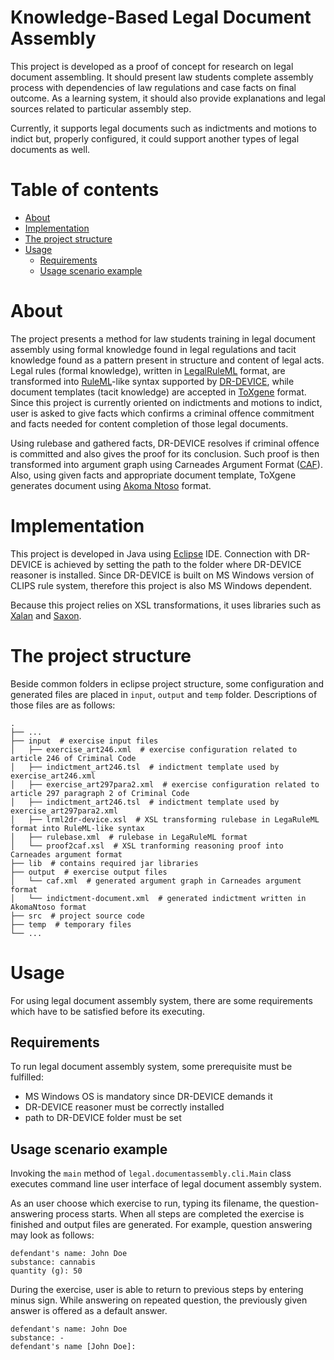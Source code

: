 ﻿# **Knowledge-Based Legal Document Assembly** #
This project is developed as a proof of concept for research on legal document assembling. It should present law students complete assembly process with dependencies of law regulations and case facts on final outcome. As a learning system, it should also provide explanations and legal sources related to particular assembly step.

Currently, it supports legal documents such as indictments and motions to indict but, properly configured, it could support another types of legal documents as well. 

Table of contents
=================
  * [About](#about)
  * [Implementation](#implementation)
  * [The project structure](#the-project-structure)
  * [Usage](#usage)
    * [Requirements](#requirements)
    * [Usage scenario example](#usage-scenario-example)

# About
The project presents a method for law students training in legal document assembly using formal knowledge found in legal regulations and tacit knowledge found as a pattern present in structure and content of legal acts. Legal rules (formal knowledge), written in [LegalRuleML](https://www.oasis-open.org/committees/legalruleml/) format, are transformed into [RuleML](http://wiki.ruleml.org/)-like syntax supported by [DR-DEVICE](lpis.csd.auth.gr/systems/dr-device.html), while document templates (tacit knowledge) are accepted in [ToXgene](www.cs.toronto.edu/tox/toxgene/) format. Since this project is currently oriented on indictments and motions to indict, user is asked to give facts which confirms a criminal offence commitment and facts needed for content completion of those legal documents.

Using rulebase and gathered facts, DR-DEVICE resolves if criminal offence is committed and also gives the proof for its conclusion. Such proof is then transformed into argument graph using Carneades Argument Format ([CAF](http://carneades.github.io/)). Also, using given facts and appropriate document template, ToXgene generates document using [Akoma Ntoso](http://www.akomantoso.org/) format.

# Implementation
This project is developed in Java using [Eclipse](https://eclipse.org) IDE. Connection with DR-DEVICE is achieved by setting the path to the folder where DR-DEVICE reasoner is installed. Since DR-DEVICE is built on MS Windows version of CLIPS rule system, therefore this project is also MS Windows dependent.

Because this project relies on XSL transformations, it uses libraries such as [Xalan](http://xalan.apache.org/index.html) and [Saxon](http://saxon.sourceforge.net/).

# The project structure
Beside common folders in eclipse project structure, some configuration and generated files are placed in `input`, `output` and `temp` folder. Descriptions of those files are as follows:

    .
    ├── ...
    ├── input  # exercise input files
    │   ├── exercise_art246.xml  # exercise configuration related to article 246 of Criminal Code
    │   ├── indictment_art246.tsl  # indictment template used by exercise_art246.xml
    │   ├── exercise_art297para2.xml  # exercise configuration related to article 297 paragraph 2 of Criminal Code
    │   ├── indictment_art246.tsl  # indictment template used by exercise_art297para2.xml
    │   ├── lrml2dr-device.xsl  # XSL transforming rulebase in LegaRuleML format into RuleML-like syntax
    │   ├── rulebase.xml  # rulebase in LegaRuleML format
    │   └── proof2caf.xsl  # XSL tranforming reasoning proof into Carneades argument format
    ├── lib  # contains required jar libraries
    ├── output  # exercise output files
    │   └── caf.xml  # generated argument graph in Carneades argument format
    │   └── indictment-document.xml  # generated indictment written in AkomaNtoso format
    ├── src  # project source code
    ├── temp  # temporary files
    └── ...

# Usage
For using legal document assembly system, there are some requirements which have to be satisfied before its executing.

## Requirements
To run legal document assembly system, some prerequisite must be fulfilled:

- MS Windows OS is mandatory since DR-DEVICE demands it
- DR-DEVICE reasoner must be correctly installed
- path to DR-DEVICE folder must be set

## Usage scenario example
Invoking the `main` method of `legal.documentassembly.cli.Main` class executes command line user interface of legal document assembly system.

As an user choose which exercise to run, typing its filename, the question-answering process starts. When all steps are completed the exercise is finished and output files are generated.
For example, question answering may look as follows:

    defendant's name: John Doe
    substance: cannabis
    quantity (g): 50

During the exercise, user is able to return to previous steps by entering minus sign. While answering on repeated question, the previously given answer is offered as a default answer.

    defendant's name: John Doe
    substance: -
    defendant's name [John Doe]:

